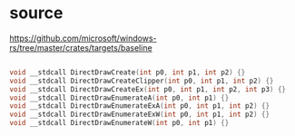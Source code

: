 # source

<https://github.com/microsoft/windows-rs/tree/master/crates/targets/baseline>

```c

void __stdcall DirectDrawCreate(int p0, int p1, int p2) {}
void __stdcall DirectDrawCreateClipper(int p0, int p1, int p2) {}
void __stdcall DirectDrawCreateEx(int p0, int p1, int p2, int p3) {}
void __stdcall DirectDrawEnumerateA(int p0, int p1) {}
void __stdcall DirectDrawEnumerateExA(int p0, int p1, int p2) {}
void __stdcall DirectDrawEnumerateExW(int p0, int p1, int p2) {}
void __stdcall DirectDrawEnumerateW(int p0, int p1) {}

```

